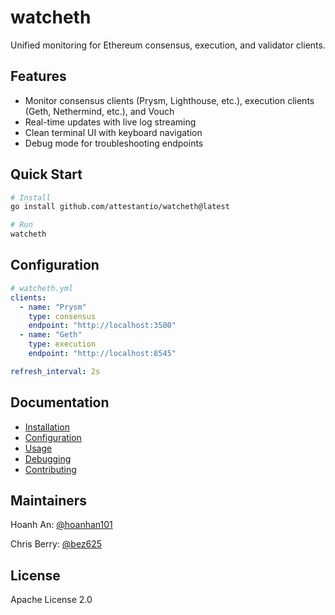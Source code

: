 # watcheth

Unified monitoring for Ethereum consensus, execution, and validator clients.

## Features

- Monitor consensus clients (Prysm, Lighthouse, etc.), execution clients (Geth, Nethermind, etc.), and Vouch
- Real-time updates with live log streaming
- Clean terminal UI with keyboard navigation
- Debug mode for troubleshooting endpoints

## Quick Start

```bash
# Install
go install github.com/attestantio/watcheth@latest

# Run
watcheth
```

## Configuration

```yaml
# watcheth.yml
clients:
  - name: "Prysm"
    type: consensus
    endpoint: "http://localhost:3500"
  - name: "Geth"
    type: execution
    endpoint: "http://localhost:8545"

refresh_interval: 2s
```

## Documentation

- [Installation](docs/installation.md)
- [Configuration](docs/configuration.md)
- [Usage](docs/navigation.md)
- [Debugging](docs/debugging.md)
- [Contributing](CONTRIBUTING.md)

## Maintainers

Hoanh An: [@hoanhan101](https://github.com/hoanhan101)

Chris Berry: [@bez625](https://github.com/Bez625)

## License

Apache License 2.0
